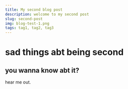 ```yaml
---
title: My second blog post
description: welcome to my second post
slug: second-post
img: blog-test-1.png
tags: tag1, tag2, tag3
---
```


# sad things abt being second

## you wanna know abt it?

hear me out.
